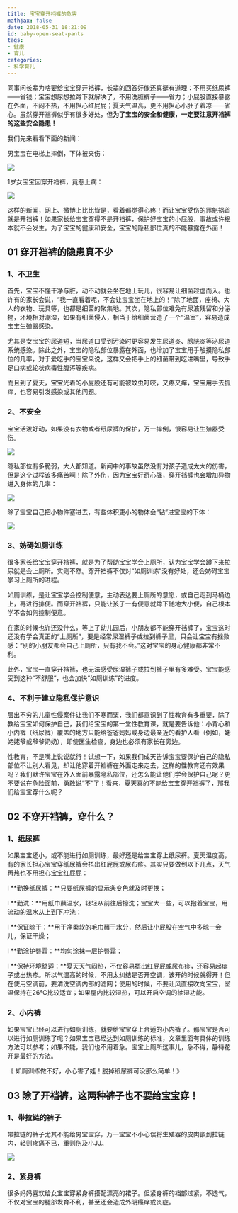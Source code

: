 ```yaml
---
title: 宝宝穿开裆裤的危害
mathjax: false
date: 2018-05-31 18:21:09
id: baby-open-seat-pants
tags:
- 健康
- 育儿
categories:
- 科学育儿
---
```


同事问长辈为啥要给宝宝穿开裆裤，长辈的回答好像还真挺有道理：不用买纸尿裤——省钱；宝宝想尿想拉蹲下就解决了，不用洗脏裤子——省力；小屁股直接暴露在外面，不闷不热，不用担心红屁屁；夏天气温高，更不用担心小肚子着凉——省心。虽然穿开裆裤似乎有很多好处，但**为了宝宝的安全和健康，一定要注意开裆裤的这些安全隐患！**

<!---more--->

我们先来看看下面的新闻：

男宝宝在电梯上摔倒，下体被夹伤：

![](https://zymin-1255632454.cos.ap-shanghai.myqcloud.com/baby-open-seat-pants/430f48d83c81ae2e6a64f65297f2dd95.jpg)

1岁女宝宝因穿开裆裤，竟惹上病：

![](https://zymin-1255632454.cos.ap-shanghai.myqcloud.com/baby-open-seat-pants/ebedff3f101d74d6b54e4b5d4a9782c2.jpg)

这样的新闻，网上、微博上比比皆是，看着都觉得心疼！而让宝宝受伤的罪魁祸首就是开裆裤！如果家长给宝宝穿得不是开裆裤，保护好宝宝的小屁股，事故或许根本就不会发生。为了宝宝的健康和安全，宝宝的隐私部位真的不能暴露在外面！

##  01 穿开裆裤的隐患真不少

### 1、不卫生

 首先，宝宝不懂干净与脏，动不动就会坐在地上玩儿，很容易让细菌趁虚而入。也许有的家长会说，“我一直看着呢，不会让宝宝坐在地上的！”除了地面，座椅、大人的衣物、玩具等，也都是细菌的聚集地。其次，隐私部位难免有尿液残留和分泌物，环境相对潮湿，如果有细菌侵入，相当于给细菌营造了一个“温室”，容易造成宝宝生殖器感染。

尤其是女宝宝的尿道短，当尿道口受到污染时更容易发生尿道炎、膀胱炎等泌尿道系统感染。除此之外，宝宝的隐私部位暴露在外面，也增加了宝宝用手触摸隐私部位的几率，对于爱吃手的宝宝来说，这样又会把手上的细菌带到吃进嘴里，导致手足口病或轮状病毒性腹泻等疾病。

而且到了夏天，宝宝光着的小屁股还有可能被蚊虫叮咬，又疼又痒，宝宝用手去抓痒，也容易引发感染或其他问题。

### 2、不安全

 宝宝活泼好动，如果没有衣物或者纸尿裤的保护，万一摔倒，很容易让生殖器受伤。

![](https://zymin-1255632454.cos.ap-shanghai.myqcloud.com/baby-open-seat-pants/27766e71850fa7c2af604353cfe885b4.jpg)

隐私部位有多脆弱，大人都知道。新闻中的事故虽然没有对孩子造成太大的伤害，但是这个过程该多痛苦啊！除了外伤，因为宝宝好奇心强，穿开裆裤也会增加异物进入身体的几率：

![](https://zymin-1255632454.cos.ap-shanghai.myqcloud.com/baby-open-seat-pants/0dc0dacc6348f6277a3a4d39b54d0252.jpg)

除了宝宝自己把小物件塞进去，有些体积更小的物体会“钻”进宝宝的下体：

![](https://zymin-1255632454.cos.ap-shanghai.myqcloud.com/baby-open-seat-pants/979bc2d9a9284345863510197024a1b5.jpg)

### 3、妨碍如厕训练

 很多家长给宝宝穿开裆裤，就是为了帮助宝宝学会上厕所，认为宝宝学会蹲下来拉尿就是会上厕所。实则不然。穿开裆裤不仅对“如厕训练”没有好处，还会妨碍宝宝学习上厕所的进程。

如厕训练，是让宝宝学会控制便意，主动表达要上厕所的意愿，或自己走到马桶边上，再进行排便。而穿开裆裤，只能让孩子一有便意就蹲下随地大小便，自己根本学不会如何控制便意。

在家的时候也许还没什么，等上了幼儿园后，小朋友都不能穿开裆裤了，宝宝这时还没有学会真正的“上厕所”，要是经常尿湿裤子或拉到裤子里，只会让宝宝有挫败感：“别的小朋友都会自己上厕所，只有我不会。”这对宝宝的身心健康都非常不利。

此外，宝宝一直穿开裆裤，也无法感受尿湿裤子或拉到裤子里有多难受。宝宝能感受到这种“不舒服”，也会加快“如厕训练”的进度。

###  4、不利于建立隐私保护意识

层出不穷的儿童性侵案件让我们不寒而栗，我们都意识到了性教育有多重要，除了教给宝宝如何保护自己，我们给宝宝的第一堂性教育课，就是要告诉他：小背心和小内裤（纸尿裤）覆盖的地方只能给爸爸妈妈或身边最亲近的看护人看（例如，姥姥姥爷或爷爷奶奶），即使医生检查，身边也必须有家长在旁边。

性教育，不是嘴上说说就行！试想一下，如果我们成天告诉宝宝要保护自己的隐私部位不让别人看见，却让他穿着开裆裤在外面走来走去，这样的性教育还有效果吗？我们默许宝宝在外人面前暴露隐私部位，还怎么能让他们学会保护自己呢？更不要说在危险面前，勇敢说“不”了！看来，夏天真的不能给宝宝穿开裆裤了，那我们给宝宝穿什么呢？

## 02 **不穿开裆裤，穿什么？**

### 1、纸尿裤

 如果宝宝还小，或不能进行如厕训练，最好还是给宝宝穿上纸尿裤。夏天温度高，有的家长担心宝宝穿纸尿裤会捂出红屁屁或尿布疹。其实只要做到以下几点，天气再热也不用担心宝宝红屁屁：

l  **勤换纸尿裤：**只要纸尿裤的显示条变色就及时更换；

l  **勤洗：**用纸巾蘸温水，轻轻从前往后擦洗；宝宝大一些，可以抱着宝宝，用流动的温水从上到下冲洗；

l  **保证晾干：**用干净柔软的毛巾蘸干水分，然后让小屁股在空气中多晾一会儿，保证干燥；

l  **勤涂护臀霜：**均匀涂抹一层护臀霜；

l  **保持环境舒适：**夏天天气闷热，不仅容易捂出红屁屁或尿布疹，还容易起痱子或出热疹。所以气温高的时候，不用太纠结是否开空调，该开的时候就得开！但在使用空调前，要清洗空调内部的滤网；使用的时候，不要让风直接吹向宝宝，室温保持在26℃比较适宜；如果屋内比较湿热，可以开启空调的抽湿功能。

### 2、小内裤

 如果宝宝已经可以进行如厕训练，就要给宝宝穿上合适的小内裤了。那宝宝是否可以进行如厕训练了呢？如果宝宝已经达到如厕训练的标准，文章里面有具体的训练方法可以参考；如果不能，我们也不用着急。宝宝上厕所这事儿，急不得，静待花开是最好的方法。

 《 如厕训练做不好，小心害了娃！脱掉纸尿裤可没那么简单！》

## 03 除了开裆裤，这两种裤子也不要给宝宝穿！

###  1、带拉链的裤子

 带拉链的裤子尤其不能给男宝宝穿，万一宝宝不小心误将生殖器的皮肉嵌到拉链内，轻则疼痛不已，重则伤及小JJ。

![](https://zymin-1255632454.cos.ap-shanghai.myqcloud.com/baby-open-seat-pants/629a416c12e9f28acbdf3427fd546496.jpg)

### 2、紧身裤

 很多妈妈喜欢给女宝宝穿紧身裤搭配漂亮的裙子。但紧身裤的裆部过紧，不透气，不仅对宝宝的腿部发育不利，甚至还会造成外阴瘙痒或炎症。